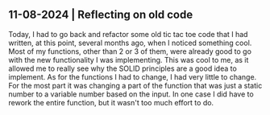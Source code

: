 ## 11-08-2024 | Reflecting on old code

Today, I had to go back and refactor some old tic tac toe code that I had written, at this point, several months ago, when
I noticed something cool. Most of my functions, other than 2 or 3 of them, were already good to go with the new functionality
I was implementing. This was cool to me, as it allowed me to really see why the SOLID principles are a good idea to implement.
As for the functions I had to change, I had very little to change. For the most part it was changing a part of the function
that was just a static number to a variable number based on the input. In one case I did have to rework the entire function,
but it wasn't too much effort to do.